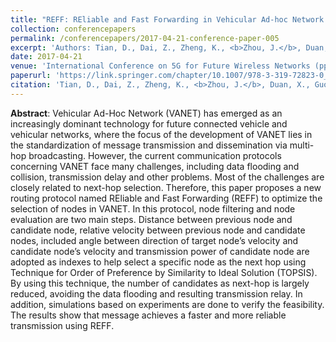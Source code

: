 ```yaml
---
title: "REFF: REliable and Fast Forwarding in Vehicular Ad-hoc Network (<b>The Best Oral Presentation</b>)"
collection: conferencepapers
permalink: /conferencepapers/2017-04-21-conference-paper-005
excerpt: 'Authors: Tian, D., Dai, Z., Zheng, K., <b>Zhou, J.</b>, Duan, X., Guo, P., & Zhang, H.'
date: 2017-04-21
venue: 'International Conference on 5G for Future Wireless Networks (pp. 568-580). Springer, Cham.'
paperurl: 'https://link.springer.com/chapter/10.1007/978-3-319-72823-0_52'
citation: 'Tian, D., Dai, Z., Zheng, K., <b>Zhou, J.</b>, Duan, X., Guo, P., & Zhang, H. (2017, April). REFF: REliable and Fast Forwarding in Vehicular Ad-hoc Network. In International Conference on 5G for Future Wireless Networks (pp. 568-580). Springer, Cham.'
---
```



**Abstract**: Vehicular Ad-Hoc Network (VANET) has emerged as an increasingly dominant technology for future connected vehicle and vehicular networks, where the focus of the development of VANET lies in the standardization of message transmission and dissemination via multi-hop broadcasting. However, the current communication protocols concerning VANET face many challenges, including data flooding and collision, transmission delay and other problems. Most of the challenges are closely related to next-hop selection. Therefore, this paper proposes a new routing protocol named REliable and Fast Forwarding (REFF) to optimize the selection of nodes in VANET. In this protocol, node filtering and node evaluation are two main steps. Distance between previous node and candidate node, relative velocity between previous node and candidate nodes, included angle between direction of target node’s velocity and candidate node’s velocity and transmission power of candidate node are adopted as indexes to help select a specific node as the next hop using Technique for Order of Preference by Similarity to Ideal Solution (TOPSIS). By using this technique, the number of candidates as next-hop is largely reduced, avoiding the data flooding and resulting transmission relay. In addition, simulations based on experiments are done to verify the feasibility. The results show that message achieves a faster and more reliable transmission using REFF.
